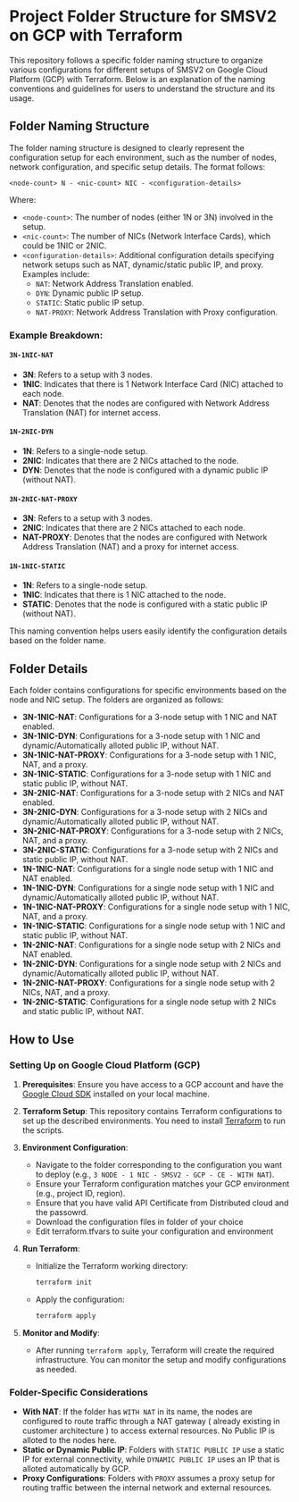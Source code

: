 # Project Folder Structure for SMSV2 on GCP with Terraform

This repository follows a specific folder naming structure to organize various configurations for different setups of SMSV2 on Google Cloud Platform (GCP) with Terraform. Below is an explanation of the naming conventions and guidelines for users to understand the structure and its usage.

## Folder Naming Structure

The folder naming structure is designed to clearly represent the configuration setup for each environment, such as the number of nodes, network configuration, and specific setup details. The format follows:

`<node-count> N - <nic-count> NIC - <configuration-details>`

Where:
- `<node-count>`: The number of nodes (either 1N or 3N) involved in the setup.
- `<nic-count>`: The number of NICs (Network Interface Cards), which could be 1NIC or 2NIC.
- `<configuration-details>`: Additional configuration details specifying network setups such as NAT, dynamic/static public IP, and proxy. Examples include:
  - `NAT`: Network Address Translation enabled.
  - `DYN`: Dynamic public IP setup.
  - `STATIC`: Static public IP setup.
  - `NAT-PROXY`: Network Address Translation with Proxy configuration.

### Example Breakdown:

#### `3N-1NIC-NAT`

- **3N**: Refers to a setup with 3 nodes.
- **1NIC**: Indicates that there is 1 Network Interface Card (NIC) attached to each node.
- **NAT**: Denotes that the nodes are configured with Network Address Translation (NAT) for internet access.

#### `1N-2NIC-DYN`

- **1N**: Refers to a single-node setup.
- **2NIC**: Indicates that there are 2 NICs attached to the node.
- **DYN**: Denotes that the node is configured with a dynamic public IP (without NAT).

#### `3N-2NIC-NAT-PROXY`

- **3N**: Refers to a setup with 3 nodes.
- **2NIC**: Indicates that there are 2 NICs attached to each node.
- **NAT-PROXY**: Denotes that the nodes are configured with Network Address Translation (NAT) and a proxy for internet access.

#### `1N-1NIC-STATIC`

- **1N**: Refers to a single-node setup.
- **1NIC**: Indicates that there is 1 NIC attached to the node.
- **STATIC**: Denotes that the node is configured with a static public IP (without NAT).

This naming convention helps users easily identify the configuration details based on the folder name.


## Folder Details

Each folder contains configurations for specific environments based on the node and NIC setup. The folders are organized as follows:

- **3N-1NIC-NAT**: Configurations for a 3-node setup with 1 NIC and NAT enabled.
- **3N-1NIC-DYN**: Configurations for a 3-node setup with 1 NIC and dynamic/Automatically alloted public IP, without NAT.
- **3N-1NIC-NAT-PROXY**: Configurations for a 3-node setup with 1 NIC, NAT, and a proxy.
- **3N-1NIC-STATIC**: Configurations for a 3-node setup with 1 NIC and static public IP, without NAT.
- **3N-2NIC-NAT**: Configurations for a 3-node setup with 2 NICs and NAT enabled.
- **3N-2NIC-DYN**: Configurations for a 3-node setup with 2 NICs and dynamic/Automatically alloted  public IP, without NAT.
- **3N-2NIC-NAT-PROXY**: Configurations for a 3-node setup with 2 NICs, NAT, and a proxy.
- **3N-2NIC-STATIC**: Configurations for a 3-node setup with 2 NICs and static public IP, without NAT.
- **1N-1NIC-NAT**: Configurations for a single node setup with 1 NIC and NAT enabled.
- **1N-1NIC-DYN**: Configurations for a single node setup with 1 NIC and dynamic/Automatically alloted  public IP, without NAT.
- **1N-1NIC-NAT-PROXY**: Configurations for a single node setup with 1 NIC, NAT, and a proxy.
- **1N-1NIC-STATIC**: Configurations for a single node setup with 1 NIC and static public IP, without NAT.
- **1N-2NIC-NAT**: Configurations for a single node setup with 2 NICs and NAT enabled.
- **1N-2NIC-DYN**: Configurations for a single node setup with 2 NICs and dynamic/Automatically alloted  public IP, without NAT.
- **1N-2NIC-NAT-PROXY**: Configurations for a single node setup with 2 NICs, NAT, and a proxy.
- **1N-2NIC-STATIC**: Configurations for a single node setup with 2 NICs and static public IP, without NAT.


## How to Use

### Setting Up on Google Cloud Platform (GCP)

1. **Prerequisites**: Ensure you have access to a GCP account and have the [Google Cloud SDK](https://cloud.google.com/sdk) installed on your local machine.
   
2. **Terraform Setup**: This repository contains Terraform configurations to set up the described environments. You need to install [Terraform](https://www.terraform.io/downloads.html) to run the scripts.

3. **Environment Configuration**:
   - Navigate to the folder corresponding to the configuration you want to deploy (e.g., `3 NODE - 1 NIC - SMSV2 - GCP - CE - WITH NAT`).
   - Ensure your Terraform configuration matches your GCP environment (e.g., project ID, region).
   - Ensure that you have valid API Certificate from Distributed cloud and the passowrd.
   - Download the configuration files in folder of your choice
   - Edit terraform.tfvars to suite your configuration and environment 

4. **Run Terraform**:
   - Initialize the Terraform working directory:
     ```bash
     terraform init
     ```
   - Apply the configuration:
     ```bash
     terraform apply
     ```

5. **Monitor and Modify**:
   - After running `terraform apply`, Terraform will create the required infrastructure. You can monitor the setup and modify configurations as needed.

### Folder-Specific Considerations

- **With NAT**: If the folder has `WITH NAT` in its name, the nodes are configured to route traffic through a NAT gateway ( already existing in customer architecture ) to access external resources. No Public IP is alloted to the nodes here.
- **Static or Dynamic Public IP**: Folders with `STATIC PUBLIC IP` use a static IP for external connectivity, while `DYNAMIC PUBLIC IP` uses an IP that is alloted automatically by GCP.
- **Proxy Configurations**: Folders with `PROXY` assumes a proxy setup for routing traffic between the internal network and external resources.  

